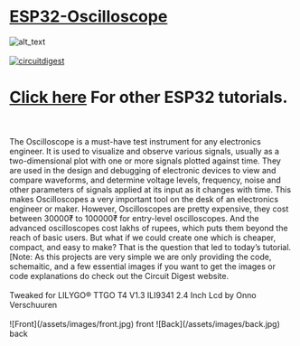 # [ESP32-Oscilloscope](https://circuitdigest.com/microcontroller-projects/diy-esp32-oscilloscope)

<img src="https://github.com/Circuit-Digest/ESP32-Oscilloscope/blob/04b6fece60edaf153e6bdef8e16c109be43cfa42/images/IMG_0308.png" width="" alt="alt_text" title="image_tooltip">
<br>

<br>
<a href="https://circuitdigest.com/tags/ESP32"><img src="https://img.shields.io/static/v1?label=&labelColor=505050&message=ESP32 Tutorials Circuit Digest&color=%230076D6&style=social&logo=google-chrome&logoColor=%230076D6" alt="circuitdigest"/></a>
<br>

[<h1>Click here](https://circuitdigest.com/tags/ESP32) For other ESP32 tutorials.</h1>


<br>
<br>
The Oscilloscope is a must-have test instrument for any electronics engineer. It is used to visualize and observe various signals, usually as a two-dimensional plot with one or more signals plotted against time. They are used in the design and debugging of electronic devices to view and compare waveforms, and determine voltage levels, frequency, noise and other parameters of signals applied at its input as it changes with time. This makes Oscilloscopes a very important tool on the desk of an electronics engineer or maker. However, Oscilloscopes are pretty expensive, they cost between 30000₹ to 100000₹ for entry-level oscilloscopes. And the advanced oscilloscopes cost lakhs of rupees, which puts them beyond the reach of basic users. But what if we could create one which is cheaper, compact, and easy to make? That is the question that led to today’s tutorial.

<br>
[Note: As this projects are very simple we are only providing the code, schemaitic, and a few essential images if you want to get the images or code explanations do check out the Circuit Digest website.
<br>
<br>
Tweaked for LILYGO® TTGO T4 V1.3 ILI9341 2.4 Inch Lcd by Onno Verschuuren
<br>
<br>
![Front](/assets/images/front.jpg)
  front
![Back](/assets/images/back.jpg)
  back
